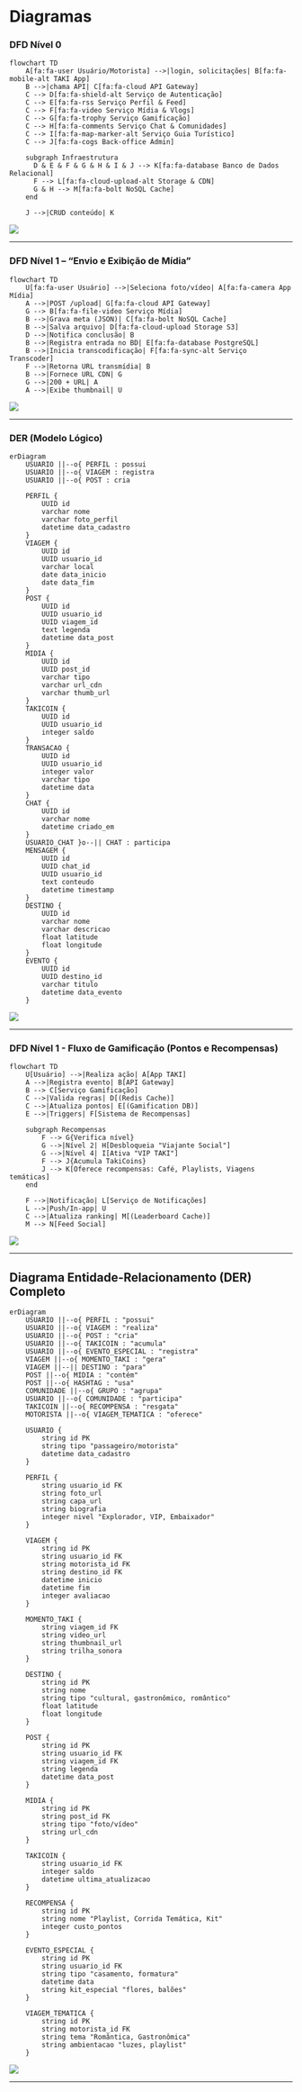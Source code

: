 # Diagramas

### DFD Nível 0

```mermaid
flowchart TD
    A[fa:fa-user Usuário/Motorista] -->|login, solicitações| B[fa:fa-mobile-alt TAKI App]
    B -->|chama API| C[fa:fa-cloud API Gateway]
    C --> D[fa:fa-shield-alt Serviço de Autenticação]
    C --> E[fa:fa-rss Serviço Perfil & Feed]
    C --> F[fa:fa-video Serviço Mídia & Vlogs]
    C --> G[fa:fa-trophy Serviço Gamificação]
    C --> H[fa:fa-comments Serviço Chat & Comunidades]
    C --> I[fa:fa-map-marker-alt Serviço Guia Turístico]
    C --> J[fa:fa-cogs Back-office Admin]

    subgraph Infraestrutura
      D & E & F & G & H & I & J --> K[fa:fa-database Banco de Dados Relacional]
      F --> L[fa:fa-cloud-upload-alt Storage & CDN]
      G & H --> M[fa:fa-bolt NoSQL Cache]
    end

    J -->|CRUD conteúdo| K
```

[![](https://mermaid.ink/img/pako:eNptk71u2zAUhV-F4NDJTm1DlgwNBRwrcZzERZqfDq0zXItXFhGJFEgqaRrnYYoOmTJ26aoX65UsxzFQARfQz_3uOTyknnisBfKQJ5l-iFMwjl1HC8XoGn9PIEygW1o07MaW1S8j9ce5dtpI6-CWdbuf1pleSdVhVmcylg6ql-oP2jU7bNlcL2WGXcho7PhsxsZFcbuZftjgpJgDG1_M1mzSInGmS1G_YlNw-ACPLTCpARa1XTaVmIlm8BWae1m9aCaQjUuHysm4NvJb75FHLWms3SEXaBKZsQ_sGFHstR-37fdSoN4B8-pVSCDgK63c7hHTlnBGF-njDplCLpP_WjrZLlnnOdl-52uSgiORic5LJQUI3JeabeOFgsrcodlPYlqSx-vSVK-WwtgXPX0TXVl2CPFdVydkj7ITuVTUumm25XJloEjZTCUG0DpTutLA5iNjEbk7qnOjmlKdUM2oThuNs1ZDgIMlWCQdFTcbFIHQll1iBrHUCrLb7cDjBjx_fwi6ZZFpaDeZTh2ssM4k-vwGbZRrcN6CS03Nn_XVl3M2gTjFthWV2C6scbieXN5ELNbKYfVX6DU7Wyje4SsjBQ9pqdjhOZoc6kf-VIML7lLMccFDuhWU-YIv1DMxBahvWudbzOhylXKykll6KguKACMJlOWuhdygmehSOR56vWYED5_4Dx4G_QN_EPjD4WjYG3reIOjwRx763sEw8Aae5_X9IPC9wXOH_2w0ewejfm_UD_qjQc_3ekPf63AUksKab37r5u9-_gegyEJQ?type=png)](https://mermaid.live/edit#pako:eNptk71u2zAUhV-F4NDJTm1DlgwNBRwrcZzERZqfDq0zXItXFhGJFEgqaRrnYYoOmTJ26aoX65UsxzFQARfQz_3uOTyknnisBfKQJ5l-iFMwjl1HC8XoGn9PIEygW1o07MaW1S8j9ce5dtpI6-CWdbuf1pleSdVhVmcylg6ql-oP2jU7bNlcL2WGXcho7PhsxsZFcbuZftjgpJgDG1_M1mzSInGmS1G_YlNw-ACPLTCpARa1XTaVmIlm8BWae1m9aCaQjUuHysm4NvJb75FHLWms3SEXaBKZsQ_sGFHstR-37fdSoN4B8-pVSCDgK63c7hHTlnBGF-njDplCLpP_WjrZLlnnOdl-52uSgiORic5LJQUI3JeabeOFgsrcodlPYlqSx-vSVK-WwtgXPX0TXVl2CPFdVydkj7ITuVTUumm25XJloEjZTCUG0DpTutLA5iNjEbk7qnOjmlKdUM2oThuNs1ZDgIMlWCQdFTcbFIHQll1iBrHUCrLb7cDjBjx_fwi6ZZFpaDeZTh2ssM4k-vwGbZRrcN6CS03Nn_XVl3M2gTjFthWV2C6scbieXN5ELNbKYfVX6DU7Wyje4SsjBQ9pqdjhOZoc6kf-VIML7lLMccFDuhWU-YIv1DMxBahvWudbzOhylXKykll6KguKACMJlOWuhdygmehSOR56vWYED5_4Dx4G_QN_EPjD4WjYG3reIOjwRx763sEw8Aae5_X9IPC9wXOH_2w0ewejfm_UD_qjQc_3ekPf63AUksKab37r5u9-_gegyEJQ)

---

### DFD Nível 1 – “Envio e Exibição de Mídia”

```mermaid
flowchart TD
    U[fa:fa-user Usuário] -->|Seleciona foto/vídeo| A[fa:fa-camera App Mídia]
    A -->|POST /upload| G[fa:fa-cloud API Gateway]
    G --> B[fa:fa-file-video Serviço Mídia]
    B -->|Grava meta (JSON)| C[fa:fa-bolt NoSQL Cache]
    B -->|Salva arquivo| D[fa:fa-cloud-upload Storage S3]
    D -->|Notifica conclusão| B
    B -->|Registra entrada no BD| E[fa:fa-database PostgreSQL]
    B -->|Inicia transcodificação| F[fa:fa-sync-alt Serviço Transcoder]
    F -->|Retorna URL transmídia| B
    B -->|Fornece URL CDN| G
    G -->|200 + URL| A
    A -->|Exibe thumbnail| U
```

[![](https://mermaid.ink/img/pako:eNpdksFy2jAQhl9lR9cSYmOwwYfOAA5MOgmhMVxa97CxhdHUlqgsk6SYh-n0kFOfghfr2qSUwQeNd_T9_65-acdilXDms1WmnuM1agOLIJJA3_JrxJZFefilhYrYN7i6-liFPOOxUBJhpYy63h7-JFxVMCR0uNnAPdUCCT46DBvN_CFcwHW5yRQmFUxrdH4LUzT8GV9P7LRmYUS7IddbcXhTl26jxm2qcYuQc4PwKXyYVTAmyUyFn-9gjPGaX-AhZoSj_lGKLQ0a1P5GaUw5hM6JDRp2poxYiRghVjLOyuLwmxSjc7dHnorCaAQuaU0QpIJRUMEN2c5VYVLNaZCLEW6liAUCCWRBYTctDm-N-eT8uIt3gOuTweS9K01MkS8f744ueRPMxWwTYnjMG2ocUDDTs2CrjmXBh3qPLuv8cm5exBMHsy7zJ4kiq2AZSdZiqRYJ840ueYvlXOdYl2xXKyNm1jynnH36TVB_j1gk96TZoPyiVP5PplWZrpm_wqygqtwkdOGBwFTjf4RLOu1YldIw37b6jQfzd-yFSqfTdl2763mdruXZnUG3xV6Z7_batuP1nF7fsdxBz9u32M-mqdX2XNdxe53-wO33bdsinieCkrs_PvDmne__Aim073g?type=png)](https://mermaid.live/edit#pako:eNpdksFy2jAQhl9lR9cSYmOwwYfOAA5MOgmhMVxa97CxhdHUlqgsk6SYh-n0kFOfghfr2qSUwQeNd_T9_65-acdilXDms1WmnuM1agOLIJJA3_JrxJZFefilhYrYN7i6-liFPOOxUBJhpYy63h7-JFxVMCR0uNnAPdUCCT46DBvN_CFcwHW5yRQmFUxrdH4LUzT8GV9P7LRmYUS7IddbcXhTl26jxm2qcYuQc4PwKXyYVTAmyUyFn-9gjPGaX-AhZoSj_lGKLQ0a1P5GaUw5hM6JDRp2poxYiRghVjLOyuLwmxSjc7dHnorCaAQuaU0QpIJRUMEN2c5VYVLNaZCLEW6liAUCCWRBYTctDm-N-eT8uIt3gOuTweS9K01MkS8f744ueRPMxWwTYnjMG2ocUDDTs2CrjmXBh3qPLuv8cm5exBMHsy7zJ4kiq2AZSdZiqRYJ840ueYvlXOdYl2xXKyNm1jynnH36TVB_j1gk96TZoPyiVP5PplWZrpm_wqygqtwkdOGBwFTjf4RLOu1YldIw37b6jQfzd-yFSqfTdl2763mdruXZnUG3xV6Z7_batuP1nF7fsdxBz9u32M-mqdX2XNdxe53-wO33bdsinieCkrs_PvDmne__Aim073g)

---

### DER (Modelo Lógico)

```mermaid
erDiagram
    USUARIO ||--o{ PERFIL : possui
    USUARIO ||--o{ VIAGEM : registra
    USUARIO ||--o{ POST : cria

    PERFIL {
        UUID id
        varchar nome
        varchar foto_perfil
        datetime data_cadastro
    }
    VIAGEM {
        UUID id
        UUID usuario_id
        varchar local
        date data_inicio
        date data_fim
    }
    POST {
        UUID id
        UUID usuario_id
        UUID viagem_id
        text legenda
        datetime data_post
    }
    MIDIA {
        UUID id
        UUID post_id
        varchar tipo
        varchar url_cdn
        varchar thumb_url
    }
    TAKICOIN {
        UUID id
        UUID usuario_id
        integer saldo
    }
    TRANSACAO {
        UUID id
        UUID usuario_id
        integer valor
        varchar tipo
        datetime data
    }
    CHAT {
        UUID id
        varchar nome
        datetime criado_em
    }
    USUARIO_CHAT }o--|| CHAT : participa
    MENSAGEM {
        UUID id
        UUID chat_id
        UUID usuario_id
        text conteudo
        datetime timestamp
    }
    DESTINO {
        UUID id
        varchar nome
        varchar descricao
        float latitude
        float longitude
    }
    EVENTO {
        UUID id
        UUID destino_id
        varchar titulo
        datetime data_evento
    }
```

[![](https://mermaid.ink/img/pako:eNqlVduO2jAQ_ZXIz4AgG255iyBtoxaoIOxDhRS5sQlWEztybLQt8O87uXQhJXQRm4fEnhnPHB-fiQ8oFIQiG1E5ZTiSONlwA571au0svYVxPLbb4mB8d5efvG-GbaQiyzRrjHn2nM_uDGIkjVimJG7OtFj5EBNKBv4yokp-KGfFmrU3NRg5G_ZYhjssDS4Sem3dCiWClMoti89OghVVLKH5AAchJhgwidJ_Kj8V4v8VLgw601gyETQhikWI_6laVmSchUw0ebYsqcEoKHkIROHYw7nRpGZX9EUZMY0oJ_gWI3CSqgZj5k09530c-bpGJhRLxbVVyzgICW8I3-nkZwDuGgjf-epNFt78MT4YV7BpaWQ4JvWj9pfOfOVMnMXHEu9xLOR7W6_xXEMx-eL4D-j8LWHeNUQEtK6fqsOCIvtJtNvHY1kJ2hVLBTJMKxgzF0i4S_KAQgV3UVNoLRRAkCZNJOSvTOEkrWGeuivfmy8-0PSEZkBHiC9qbmOBQfdYMaUJvbILHl04KiDuszv371AFlFOMixvKVzq-JYCA7ilXZzWiFookI8hWUtMWSqhMcD5FBYQNUjsK20U2DAmWvzZow0-wJsX8hxDJ32VS6GiH7C2OM5jpNC9Z_cDfQqD7qZwIzRWyh2aRAtkH9AIzqzPu9qwnazA0LbNnPrXQb2SP-h3TGo-HA8samUNr0D-10J-iZrczGva7F0-vhShhSshZeXsUl8jpFTV_0us?type=png)](https://mermaid.live/edit#pako:eNqlVduO2jAQ_ZXIz4AgG255iyBtoxaoIOxDhRS5sQlWEztybLQt8O87uXQhJXQRm4fEnhnPHB-fiQ8oFIQiG1E5ZTiSONlwA571au0svYVxPLbb4mB8d5efvG-GbaQiyzRrjHn2nM_uDGIkjVimJG7OtFj5EBNKBv4yokp-KGfFmrU3NRg5G_ZYhjssDS4Sem3dCiWClMoti89OghVVLKH5AAchJhgwidJ_Kj8V4v8VLgw601gyETQhikWI_6laVmSchUw0ebYsqcEoKHkIROHYw7nRpGZX9EUZMY0oJ_gWI3CSqgZj5k09530c-bpGJhRLxbVVyzgICW8I3-nkZwDuGgjf-epNFt78MT4YV7BpaWQ4JvWj9pfOfOVMnMXHEu9xLOR7W6_xXEMx-eL4D-j8LWHeNUQEtK6fqsOCIvtJtNvHY1kJ2hVLBTJMKxgzF0i4S_KAQgV3UVNoLRRAkCZNJOSvTOEkrWGeuivfmy8-0PSEZkBHiC9qbmOBQfdYMaUJvbILHl04KiDuszv371AFlFOMixvKVzq-JYCA7ilXZzWiFookI8hWUtMWSqhMcD5FBYQNUjsK20U2DAmWvzZow0-wJsX8hxDJ32VS6GiH7C2OM5jpNC9Z_cDfQqD7qZwIzRWyh2aRAtkH9AIzqzPu9qwnazA0LbNnPrXQb2SP-h3TGo-HA8samUNr0D-10J-iZrczGva7F0-vhShhSshZeXsUl8jpFTV_0us)

---

### DFD Nível 1 - Fluxo de Gamificação (Pontos e Recompensas)
```mermaid
flowchart TD
    U[Usuário] -->|Realiza ação| A[App TAKI]
    A -->|Registra evento| B[API Gateway]
    B --> C[Serviço Gamificação]
    C -->|Valida regras| D[(Redis Cache)]
    C -->|Atualiza pontos| E[(Gamification DB)]
    E -->|Triggers| F[Sistema de Recompensas]
    
    subgraph Recompensas
        F --> G{Verifica nível}
        G -->|Nível 2| H[Desbloqueia "Viajante Social"]
        G -->|Nível 4| I[Ativa "VIP TAKI"]
        F --> J{Acumula TakiCoins}
        J --> K[Oferece recompensas: Café, Playlists, Viagens temáticas]
    end
    
    F -->|Notificação| L[Serviço de Notificações]
    L -->|Push/In-app| U
    C -->|Atualiza ranking| M[(Leaderboard Cache)]
    M --> N[Feed Social]
```

[![](https://mermaid.ink/img/pako:eNp1U01P20AQ_SujvUClQPOFSHyoZBJCA4FGEDjU4TDYE2eLveuu16EQ58egHlAPPfYX5I91YicQpHYPlnfnvZk3b3bnwtcBCUdMIv3gT9FYGHXHCnhde9dptnw2Ut_C3t6n_JIwkk8IuHxZ_tQ5uJ6bJDByz_q3JcFdw0KZWoNAM1KWcUeeO-zDCVp6wMc19GgFhY53RWYmly-aw7GcSL_MvQZ1inw3XDVAMBQaTHPoeruXFMgUOuhP6cM7qGuzUmKiuTKDj73dTWIrtYLu0YZwXBBGRoYhGUb2vCtWTTFCQHBJvo4TUimma3j5TbM7FpFMtwFlZLV6RU8n8xsyRUVQy98zihZviJOi6EVxDPUcPntdSu8i_T0jibBzI_EbKktwpX2J0c7tf5jNHPqea-VsxekPixFsg0shp3PXz-IsQhjhvexoqdItKacF5sz7MiFDPrG9rx05bO1k-asCwwgfI3YlrQBLCzkI7NDy2XJzG2NIBdsO9Uqd2r4NM4fB25jZ3K3gH9qkGRS8YZZOP_bVHiZJDtf_nKxBdS9VmMO5tzsgDMjcaTTB-9twXjR34fWIgrWZHBEVERoZCMeajCoiJhPjaivmK9ZY2CnFNBYO_wZo7sdirBbMSVB91ToWzgSjlHlGZ-H0dZclAV_sLttjMN6kNuwKmY7OlBVOvVrkEM5c_OBdq7nfrtaa1XrroN08qNUPKuKRj9v79Wa73Wq2G7XDRqNRW1TEU1G1ut86ZAxfeavNeflWiye7-AthVzbl?type=png)](https://mermaid.live/edit#pako:eNp1U01P20AQ_SujvUClQPOFSHyoZBJCA4FGEDjU4TDYE2eLveuu16EQ58egHlAPPfYX5I91YicQpHYPlnfnvZk3b3bnwtcBCUdMIv3gT9FYGHXHCnhde9dptnw2Ut_C3t6n_JIwkk8IuHxZ_tQ5uJ6bJDByz_q3JcFdw0KZWoNAM1KWcUeeO-zDCVp6wMc19GgFhY53RWYmly-aw7GcSL_MvQZ1inw3XDVAMBQaTHPoeruXFMgUOuhP6cM7qGuzUmKiuTKDj73dTWIrtYLu0YZwXBBGRoYhGUb2vCtWTTFCQHBJvo4TUimma3j5TbM7FpFMtwFlZLV6RU8n8xsyRUVQy98zihZviJOi6EVxDPUcPntdSu8i_T0jibBzI_EbKktwpX2J0c7tf5jNHPqea-VsxekPixFsg0shp3PXz-IsQhjhvexoqdItKacF5sz7MiFDPrG9rx05bO1k-asCwwgfI3YlrQBLCzkI7NDy2XJzG2NIBdsO9Uqd2r4NM4fB25jZ3K3gH9qkGRS8YZZOP_bVHiZJDtf_nKxBdS9VmMO5tzsgDMjcaTTB-9twXjR34fWIgrWZHBEVERoZCMeajCoiJhPjaivmK9ZY2CnFNBYO_wZo7sdirBbMSVB91ToWzgSjlHlGZ-H0dZclAV_sLttjMN6kNuwKmY7OlBVOvVrkEM5c_OBdq7nfrtaa1XrroN08qNUPKuKRj9v79Wa73Wq2G7XDRqNRW1TEU1G1ut86ZAxfeavNeflWiye7-AthVzbl)

---

## Diagrama Entidade-Relacionamento (DER) Completo
```mermaid
erDiagram
    USUARIO ||--o{ PERFIL : "possui"
    USUARIO ||--o{ VIAGEM : "realiza"
    USUARIO ||--o{ POST : "cria"
    USUARIO ||--o{ TAKICOIN : "acumula"
    USUARIO ||--o{ EVENTO_ESPECIAL : "registra"
    VIAGEM ||--o{ MOMENTO_TAKI : "gera"
    VIAGEM ||--|| DESTINO : "para"
    POST ||--o{ MIDIA : "contém"
    POST ||--o{ HASHTAG : "usa"
    COMUNIDADE ||--o{ GRUPO : "agrupa"
    USUARIO ||--o{ COMUNIDADE : "participa"
    TAKICOIN ||--o{ RECOMPENSA : "resgata"
    MOTORISTA ||--o{ VIAGEM_TEMATICA : "oferece"

    USUARIO {
        string id PK
        string tipo "passageiro/motorista"
        datetime data_cadastro
    }
    
    PERFIL {
        string usuario_id FK
        string foto_url
        string capa_url
        string biografia
        integer nivel "Explorador, VIP, Embaixador"
    }
    
    VIAGEM {
        string id PK
        string usuario_id FK
        string motorista_id FK
        string destino_id FK
        datetime inicio
        datetime fim
        integer avaliacao
    }
    
    MOMENTO_TAKI {
        string viagem_id FK
        string video_url
        string thumbnail_url
        string trilha_sonora
    }
    
    DESTINO {
        string id PK
        string nome
        string tipo "cultural, gastronômico, romântico"
        float latitude
        float longitude
    }
    
    POST {
        string id PK
        string usuario_id FK
        string viagem_id FK
        string legenda
        datetime data_post
    }
    
    MIDIA {
        string id PK
        string post_id FK
        string tipo "foto/vídeo"
        string url_cdn
    }
    
    TAKICOIN {
        string usuario_id FK
        integer saldo
        datetime ultima_atualizacao
    }
    
    RECOMPENSA {
        string id PK
        string nome "Playlist, Corrida Temática, Kit"
        integer custo_pontos
    }
    
    EVENTO_ESPECIAL {
        string id PK
        string usuario_id FK
        string tipo "casamento, formatura"
        datetime data
        string kit_especial "flores, balões"
    }
    
    VIAGEM_TEMATICA {
        string id PK
        string motorista_id FK
        string tema "Romântica, Gastronômica"
        string ambientacao "luzes, playlist"
    }
```

[![](https://mermaid.ink/img/pako:eNqtVs1u2zgQfhWBZzVtXSdOfBNsNRVS_8BWelgEEMYSrRAlRYEijTQ_D9O97WFvu0_gF9vRb-yVlPUC5cWW5hvym5lvhnoioYwoGROqpgxiBeIusXDdrm-dlbewnp_fvZNP1tJdffa-WmPrjqQyywy7I524b55z7c4KnKLA2SP0AJeLtV_AQsX6ML5z400W3rzAQWiE4X1Q95s79xeBu166E8_5WhGIWaZV41Jxqzxmi1nhkh9SwGPaCX1-tqbu2vfmizJ6eEUVMdTbeVPPKQOSid7_IbpAX5z1F9-5LmAma_aZLGa3c2_qTN0aeL26XZbnYUlM2hf1gWPFTbOQvcKbBFb4lYseS3e-dqoEZTHoBj1b-IuVt_ad42IGvjtzfG9S-sgtVTSkuc8xpafyMV-YdJbEFous5U3rrWapLLhmGcSUKfleSC0VVqohkq8INNVM0PwPBCFEgP6ytL-UP1V-S2W2jzeZAcVkgDQ-t2ls8dDAKN4yhJBCp2HDJLbHFtXaWFiiKcrGStiOcgzKfUi5VBBJZWPylrblig2wh_xFHdsR90pmp6bu7YiaNPbYI5pplrS8m0SzBLUjOwxbJtohww67G0LoKslRa7WD2-GcoaKH5Y5FtLsw-t6ITQKMd1sV4_cQZDLBAnRwqnv41FwnUtA-7YaGa6OA21ZcqDLZ_yVYKG1LSbH_PcEelIdS3nIJ2uKgmTYRbb2XSXxgONZ2Pjt-jTreTDrHkiYR9HUfTnzdVeZi5J1KL9-k5_gqrXlLvt_t_0QBHKavDk_xIIySDh7NlDt5BtQizoBHXYrH-jIBAWhTXGHdKj8Ypv9HVBjoksMPjp1qWxOpFIvA8qnY_0TdgG3dMH0YfU01NBkOrBTvFpl1kPn3_fdrRFPrHTIQFE-2cWwqAbn4e2d1a5PvTAc0S2nIIJ-RqHq8d2xrA3z_N83emIuvF8-p0fzXCNRUAFJY1W2K6b4-6GDokB2IDcPQcw2gJzePOfe0KmBDntgkxkKSsVaG2kRQzFL-SArmd0TfUxwnJL9AI1Dfc7_cJ4XkNylF7aakie_JeAs8wyeT5nmtPsoaCPYpVRNpEk3GF-fFFmT8RB7IeDQ8u_rwcfhpeDEaDAcfB59s8oOML8_PBsOrq9HFcHg5GA0vzl9s8lic-eHscoSWg2UTGjHM4Kz8Iiw-DF_-AUQlEjI?type=png)](https://mermaid.live/edit#pako:eNqtVs1u2zgQfhWBZzVtXSdOfBNsNRVS_8BWelgEEMYSrRAlRYEijTQ_D9O97WFvu0_gF9vRb-yVlPUC5cWW5hvym5lvhnoioYwoGROqpgxiBeIusXDdrm-dlbewnp_fvZNP1tJdffa-WmPrjqQyywy7I524b55z7c4KnKLA2SP0AJeLtV_AQsX6ML5z400W3rzAQWiE4X1Q95s79xeBu166E8_5WhGIWaZV41Jxqzxmi1nhkh9SwGPaCX1-tqbu2vfmizJ6eEUVMdTbeVPPKQOSid7_IbpAX5z1F9-5LmAma_aZLGa3c2_qTN0aeL26XZbnYUlM2hf1gWPFTbOQvcKbBFb4lYseS3e-dqoEZTHoBj1b-IuVt_ad42IGvjtzfG9S-sgtVTSkuc8xpafyMV-YdJbEFous5U3rrWapLLhmGcSUKfleSC0VVqohkq8INNVM0PwPBCFEgP6ytL-UP1V-S2W2jzeZAcVkgDQ-t2ls8dDAKN4yhJBCp2HDJLbHFtXaWFiiKcrGStiOcgzKfUi5VBBJZWPylrblig2wh_xFHdsR90pmp6bu7YiaNPbYI5pplrS8m0SzBLUjOwxbJtohww67G0LoKslRa7WD2-GcoaKH5Y5FtLsw-t6ITQKMd1sV4_cQZDLBAnRwqnv41FwnUtA-7YaGa6OA21ZcqDLZ_yVYKG1LSbH_PcEelIdS3nIJ2uKgmTYRbb2XSXxgONZ2Pjt-jTreTDrHkiYR9HUfTnzdVeZi5J1KL9-k5_gqrXlLvt_t_0QBHKavDk_xIIySDh7NlDt5BtQizoBHXYrH-jIBAWhTXGHdKj8Ypv9HVBjoksMPjp1qWxOpFIvA8qnY_0TdgG3dMH0YfU01NBkOrBTvFpl1kPn3_fdrRFPrHTIQFE-2cWwqAbn4e2d1a5PvTAc0S2nIIJ-RqHq8d2xrA3z_N83emIuvF8-p0fzXCNRUAFJY1W2K6b4-6GDokB2IDcPQcw2gJzePOfe0KmBDntgkxkKSsVaG2kRQzFL-SArmd0TfUxwnJL9AI1Dfc7_cJ4XkNylF7aakie_JeAs8wyeT5nmtPsoaCPYpVRNpEk3GF-fFFmT8RB7IeDQ8u_rwcfhpeDEaDAcfB59s8oOML8_PBsOrq9HFcHg5GA0vzl9s8lic-eHscoSWg2UTGjHM4Kz8Iiw-DF_-AUQlEjI)

---

